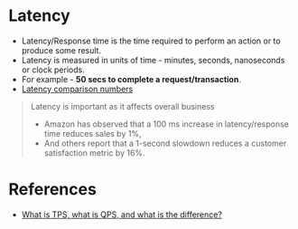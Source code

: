 # Latency
- Latency/Response time is the time required to perform an action or to produce some result.
- Latency is measured in units of time - minutes, seconds, nanoseconds or clock periods.
- For example - **50 secs to complete a request/transaction**.
- [Latency comparison numbers](../../SystemEstimationTips.md#latency-comparison-numbers)

> Latency is important as it affects overall business
> - Amazon has observed that a 100 ms increase in latency/response time reduces sales by 1%, 
> - And others report that a 1-second slowdown reduces a customer satisfaction metric by 16%.

# References
- [What is TPS, what is QPS, and what is the difference?](https://topic.alibabacloud.com/a/what-is-tps-what-is-qps-and-what-is-the-difference-_-internet_2_60_20293740.html)
